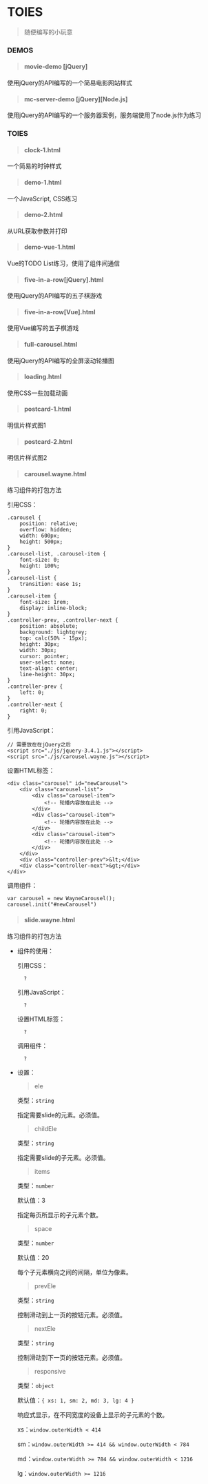 # TOIES

> 随便编写的小玩意

### DEMOS

> #### movie-demo [jQuery]

使用jQuery的API编写的一个简易电影网站样式

> #### mc-server-demo [jQuery][Node.js]

使用jQuery的API编写的一个服务器案例，服务端使用了node.js作为练习

### TOIES

> #### clock-1.html

一个简易的时钟样式

> #### demo-1.html

一个JavaScript, CSS练习

> #### demo-2.html

从URL获取参数并打印

> #### demo-vue-1.html

Vue的TODO List练习，使用了组件间通信

> #### five-in-a-row[jQuery].html

使用jQuery的API编写的五子棋游戏

> #### five-in-a-row[Vue].html

使用Vue编写的五子棋游戏

> #### full-carousel.html

使用jQuery的API编写的全屏滚动轮播图

> #### loading.html

使用CSS一些加载动画

> #### postcard-1.html

明信片样式图1

> #### postcard-2.html

明信片样式图2

> #### carousel.wayne.html

练习组件的打包方法
	
引用CSS：

    .carousel {
        position: relative;
        overflow: hidden;
        width: 600px;
        height: 500px;
    }
    .carousel-list, .carousel-item {
        font-size: 0;
        height: 100%;
    }
    .carousel-list {
        transition: ease 1s;
    }
    .carousel-item {
        font-size: 1rem;
        display: inline-block;
    }
    .controller-prev, .controller-next {
        position: absolute;
        background: lightgrey;
        top: calc(50% - 15px);
        height: 30px;
        width: 30px;
        cursor: pointer;
        user-select: none;
        text-align: center;
        line-height: 30px;
    }
    .controller-prev {
        left: 0;
    }
    .controller-next {
        right: 0;
    }

引用JavaScript：
		
    // 需要放在在jQuery之后
    <script src="./js/jquery-3.4.1.js"></script>
    <script src="./js/carousel.wayne.js"></script>

设置HTML标签：

    <div class="carousel" id="newCarousel">
        <div class="carousel-list">
            <div class="carousel-item">
                <!-- 轮播内容放在此处 -->
            </div>
            <div class="carousel-item">
                <!-- 轮播内容放在此处 -->
            </div>
            <div class="carousel-item">
                <!-- 轮播内容放在此处 -->
            </div>
        </div>
        <div class="controller-prev">&lt;</div>
        <div class="controller-next">&gt;</div>
    </div>

调用组件：

    var carousel = new WayneCarousel();
    carousel.init("#newCarousel")

> #### slide.wayne.html

练习组件的打包方法

- 组件的使用：

    引用CSS：

        ?

    引用JavaScript：

        ?

    设置HTML标签：

        ? 

    调用组件：

        ?
    
- 设置：

    > ele

    类型：`string`

    指定需要slide的元素。必须值。

    > childEle

    类型：`string`

    指定需要slide的子元素。必须值。
	    
    > items

    类型：`number`

    默认值：3

    指定每页所显示的子元素个数。

    > space

    类型：`number`

    默认值：20

    每个子元素横向之间的间隔，单位为像素。

    > prevEle

    类型：`string`

    控制滑动到上一页的按钮元素。必须值。

    > nextEle

    类型：`string`

    控制滑动到下一页的按钮元素。必须值。

    > responsive

    类型：`object`

    默认值：`{ xs: 1, sm: 2, md: 3, lg: 4 }`

    响应式显示，在不同宽度的设备上显示的子元素的个数。
    
    xs：`window.outerWidth < 414`

    sm：`window.outerWidth >= 414 && window.outerWidth < 784`

    md：`window.outerWidth >= 784 && window.outerWidth < 1216`

    lg：`window.outerWidth >= 1216`

	
		
		
